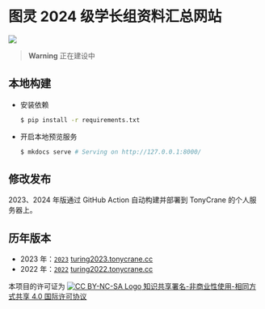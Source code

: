 # 图灵 2024 级学长组资料汇总网站

[![](https://github.com/ZJU-Turing/TuringDoneRight/actions/workflows/deploy.yml/badge.svg)](https://turing2024.tonycrane.cc/)

> **Warning** 正在建设中

## 本地构建

- 安装依赖
    ```sh
    $ pip install -r requirements.txt
    ```
- 开启本地预览服务
    ```sh
    $ mkdocs serve # Serving on http://127.0.0.1:8000/
    ```

## 修改发布

2023、2024 年版通过 GitHub Action 自动构建并部署到 TonyCrane 的个人服务器上。

## 历年版本

- 2023 年：[`2023`](https://github.com/ZJU-Turing/TuringDoneRight/tree/2023) [turing2023.tonycrane.cc](https://turing2023.tonycrane.cc/)
- 2022 年：[`2022`](https://github.com/ZJU-Turing/TuringDoneRight/tree/2022) [turing2022.tonycrane.cc](https://turing2022.tonycrane.cc/)

本项目的许可证为 [![CC BY-NC-SA Logo](https://i.creativecommons.org/l/by-nc-sa/4.0/80x15.png) 知识共享署名-非商业性使用-相同方式共享 4.0 国际许可协议](https://creativecommons.org/licenses/by-nc-sa/4.0/deed.zh)
